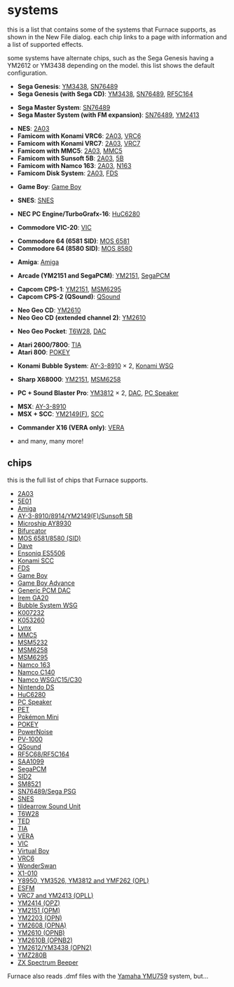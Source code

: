 # systems

this is a list that contains some of the systems that Furnace supports, as shown in the New File dialog. each chip links to a page with information and a list of supported effects.

some systems have alternate chips, such as the Sega Genesis having a YM2612 or YM3438 depending on the model. this list shows the default configuration.

- **Sega Genesis**: [YM3438](ym2612.md), [SN76489](sms.md)
- **Sega Genesis (with Sega CD)**: [YM3438](ym2612.md), [SN76489](sms.md), [RF5C164](ricoh.md)
<!-- -->
- **Sega Master System**: [SN76489](sms.md)
- **Sega Master System (with FM expansion)**: [SN76489](sms.md), [YM2413](opll.md)
<!-- -->
- **NES**: [2A03](nes.md)
- **Famicom with Konami VRC6**: [2A03](nes.md), [VRC6](vrc6.md)
- **Famicom with Konami VRC7**: [2A03](nes.md), [VRC7](opl.md)
- **Famicom with MMC5**: [2A03](nes.md), [MMC5](mmc5.md)
- **Famicom with Sunsoft 5B**: [2A03](nes.md), [5B](ay8910.md)
- **Famicom with Namco 163**: [2A03](nes.md), [N163](n163.md)
- **Famicom Disk System**: [2A03](nes.md), [FDS](fds.md)
<!-- -->
- **Game Boy**: [Game Boy](game-boy.md)
<!-- -->
- **SNES**: [SNES](snes.md)
<!-- -->
- **NEC PC Engine/TurboGrafx-16**: [HuC6280](pce.md)
<!-- -->
- **Commodore VIC-20**: [VIC](vic20.md)
<!-- -->
- **Commodore 64 (6581 SID)**: [MOS 6581](c64.md)
- **Commodore 64 (8580 SID)**: [MOS 8580](c64.md)
<!-- -->
- **Amiga**: [Amiga](amiga.md)
<!-- -->
- **Arcade (YM2151 and SegaPCM)**: [YM2151](ym2151.md), [SegaPCM](segapcm.md)
<!-- -->
- **Capcom CPS-1**: [YM2151](ym2151.md), [MSM6295](msm6295.md)
- **Capcom CPS-2 (QSound)**: [QSound](qsound.md)
<!-- -->
- **Neo Geo CD**: [YM2610](ym2610.md)
- **Neo Geo CD (extended channel 2)**: [YM2610](ym2610.md)
<!-- -->
- **Neo Geo Pocket**: [T6W28](t6w28.md), [DAC](dac.md)
<!-- -->
- **Atari 2600/7800**: [TIA](tia.md)
- **Atari 800**: [POKEY](pokey.md)
<!-- -->
- **Konami Bubble System**: [AY-3-8910](ay8910.md) × 2, [Konami WSG](bubblesystem.md)
<!-- -->
- **Sharp X68000**: [YM2151](ym2151.md), [MSM6258](msm6258.md)
<!-- -->
- **PC + Sound Blaster Pro**: [YM3812](opl.md) × 2, [DAC](dac.md), [PC Speaker](pcspkr.md)
<!-- -->
- **MSX**: [AY-3-8910](ay8910.md)
- **MSX + SCC**: [YM2149(F)](ay8910.md), [SCC](scc.md)
<!-- -->
- **Commander X16 (VERA only)**: [VERA](vera.md)
<!-- -->
- and many, many more!



## chips

this is the full list of chips that Furnace supports.

- [2A03](nes.md)
- [5E01](5e01.md)
- [Amiga](amiga.md)
- [AY-3-8910/8914/YM2149(F)/Sunsoft 5B](ay8910.md)
- [Microship AY8930](ay8930.md)
- [Bifurcator](bifurcator.md)
- [MOS 6581/8580 (SID)](c64.md)
- [Dave](dave.md)
- [Ensoniq ES5506](es5506.md)
- [Konami SCC](scc.md)
- [FDS](fds.md)
- [Game Boy](game-boy.md)
- [Game Boy Advance](gba.md)
- [Generic PCM DAC](dac.md)
- [Irem GA20](ga20.md)
- [Bubble System WSG](bubblesystem.md)
- [K007232](k007232.md)
- [K053260](k056320.md)
- [Lynx](lynx.md)
- [MMC5](mmc5.md)
- [MSM5232](msm5232.md)
- [MSM6258](msm6258.md)
- [MSM6295](msm6295.md)
- [Namco 163](n163.md)
- [Namco C140](c140.md)
- [Namco WSG/C15/C30](namco.md)
- [Nintendo DS](nds.md)
- [HuC6280](pce.md)
- [PC Speaker](pcspkr.md)
- [PET](pet.md)
- [Pokémon Mini](pokemini.md)
- [POKEY](pokey.md)
- [PowerNoise](powernoise.md)
- [PV-1000](pv1000.md)
- [QSound](qsound.md)
- [RF5C68/RF5C164](ricoh.md)
- [SAA1099](saa1099.md)
- [SegaPCM](segapcm.md)
- [SID2](sid2.md)
- [SM8521](sm8521.md)
- [SN76489/Sega PSG](sms.md)
- [SNES](snes.md)
- [tildearrow Sound Unit](soundunit.md)
- [T6W28](t6w28.md)
- [TED](ted.md)
- [TIA](tia.md)
- [VERA](vera.md)
- [VIC](vic20.md)
- [Virtual Boy](virtual-boy.md)
- [VRC6](vrc6.md)
- [WonderSwan](wonderswan.md)
- [X1-010](x1-010.md)
- [Y8950, YM3526, YM3812 and YMF262 (OPL)](opl.md)
- [ESFM](esfm.md)
- [VRC7 and YM2413 (OPLL)](opll.md)
- [YM2414 (OPZ)](opz.md)
- [YM2151 (OPM)](ym2151.md)
- [YM2203 (OPN)](ym2203.md)
- [YM2608 (OPNA)](ym2608.md)
- [YM2610 (OPNB)](ym2610.md)
- [YM2610B (OPNB2)](ym2610b.md)
- [YM2612/YM3438 (OPN2)](ym2612.md)
- [YMZ280B](ymz280b.md)
- [ZX Spectrum Beeper](zxbeep.md)

Furnace also reads .dmf files with the [Yamaha YMU759](ymu759.md) system, but...
